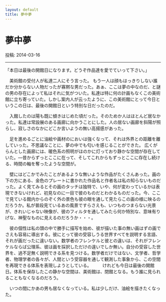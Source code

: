 ```yaml
---
layout: default
title: 夢中夢
---
```


# 夢中夢
投稿: 2014-03-16

---
「本日は最後の開館日になります。どうぞ作品達を愛でていって下さい。」

　美術館の受付人が私達二人にそう言った。 もう一人は顔もはっきりしない誰だか分からない人物だったが寡黙な男だった。あぁ、ここは夢の中なのだ、と謎の男の存在によって私はそれに気がついた。私達は特に何の計画もなくこの美術館に立ち寄っていた。しかし案内人が云ったように、この美術館にとって今日というこの日は、最後の開館日という特別な日だったのだ。

　入館したのは陽も既に傾きはじめた頃だった。そのためか人はほとんど居なかった。私達は常設展のある画廊に向かうことにした。人の居ない画廊を斜陽が照らし、寂しさのなかにどこか言いようの無い高揚感があった。

　足を進めるごとに油絵や画材のにおいは強くなって、それは外界との距離を離していった。不思議なことに、夢の中でも匂いを感じることができた。
広くがらんとした画廊には、暖色系の照明がほのかに灯っており静かな空間が存在していた。—昔からずっとここに在って、そしてこれからもずっとここに存在し続ける、時間の軸を奪ったような空間が。

　壁にはどこかでみたことがあるような無いような作品がたくさんあった。画の下の方にある、金色のプレートに書かれた作品名と作者名は私の知らないものだった。よく見てみるとその画のタッチは独特で、いや、何が変わっているかは表現できないけれど、初見なのに一目で彼のものだとわかるものだった。今、ここで見ている館内からのぞく外の景色も彼の眼を通して見たらこの画の様に映るのだろうか。私が普段見ているあの風景ですらさえも、いつものつまらない光景が、きれいじゃない映像が、彼のフィルタを通してみたら何か特別な、意味有りげな、神聖なものに見えるのだろうか・・・。

　彼の個性は私の頭の中で勝手に描写を始め、彼が描いた事の無い画はずの画でさえも容易に導出する。彼にとって彼の受容しうる世界すべてを説明する言語、それが画だったに違いない。数学者のフレンケルと彼との違いは、それがフレンケルならば公理系、彼は画を採択しただけの違いでしか無い。自分の受容した世界を、過不足無く説明できる系を見つける。数学者だけではない、文学者、哲学者、物理学者の各々が、人間という受容器を通して観測した事象から、この空間を再現できる体系を表現しようとしている。
　
　けれども今日は最後の開館日。体系を保存したこの静かな空間は、美術館は、閉館となる。もう誰に見られることもなくなるのだろう。

　いつの間にかあの男も居なくなっている。私は少しだけ、油絵を描きたくなった。